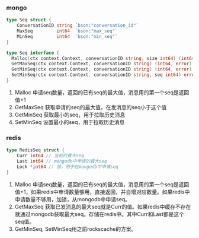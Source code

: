 
### mongo
```go
type Seq struct {
	ConversationID string `bson:"conversation_id"`
	MaxSeq         int64  `bson:"max_seq"`
	MinSeq         int64  `bson:"min_seq"`
}
```

```go
type Seq interface {
  Malloc(ctx context.Context, conversationID string, size int64) (int64, error)
  GetMaxSeq(ctx context.Context, conversationID string) (int64, error)
  GetMinSeq(ctx context.Context, conversationID string) (int64, error)
  SetMinSeq(ctx context.Context, conversationID string, seq int64) error
}
```

1. Malloc 申请seq数量，返回的已有seq的最大值，消息用的第一个seq是返回值+1
2. GetMaxSeq 获取申请的seq的最大值，在发消息的seq小于这个值
3. GetMinSeq 获取最小的seq，用于拉取历史消息
4. SetMinSeq 设置最小的seq，用于拉取历史消息

### redis
```go
type RedisSeq struct {
	Curr int64 // 当前的最大seq
	Last int64 // mongodb中申请的最大seq
	Lock *int64 // 锁，用于在mongodb中申请seq
}
```

1. Malloc 申请seq数量，返回的已有seq的最大值，消息用的第一个seq是返回值+1，如果redis中申请数量够用，直接返回，并自增对应数量。如果redis中申请数量不够用，加锁，从mongodb中申请seq。
2. GetMaxSeq 获取已发消息的最大seq就是Curr的值。如果redis中缓存不存在就通过mongodb获取最大seq。存储在redis中。其中Curr和Last都是这个seq值。
3. GetMinSeq, SetMinSeq用之前rockscache的方案。